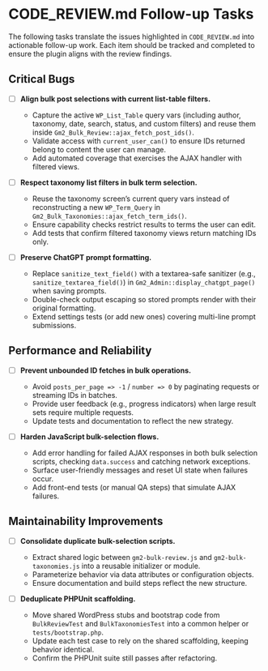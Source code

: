 # CODE_REVIEW.md Follow-up Tasks

The following tasks translate the issues highlighted in `CODE_REVIEW.md` into actionable follow-up work. Each item should be tracked and completed to ensure the plugin aligns with the review findings.

## Critical Bugs

- [ ] **Align bulk post selections with current list-table filters.**
  - Capture the active `WP_List_Table` query vars (including author, taxonomy, date, search, status, and custom filters) and reuse them inside `Gm2_Bulk_Review::ajax_fetch_post_ids()`.
  - Validate access with `current_user_can()` to ensure IDs returned belong to content the user can manage.
  - Add automated coverage that exercises the AJAX handler with filtered views.

- [ ] **Respect taxonomy list filters in bulk term selection.**
  - Reuse the taxonomy screen’s current query vars instead of reconstructing a new `WP_Term_Query` in `Gm2_Bulk_Taxonomies::ajax_fetch_term_ids()`.
  - Ensure capability checks restrict results to terms the user can edit.
  - Add tests that confirm filtered taxonomy views return matching IDs only.

- [ ] **Preserve ChatGPT prompt formatting.**
  - Replace `sanitize_text_field()` with a textarea-safe sanitizer (e.g., `sanitize_textarea_field()`) in `Gm2_Admin::display_chatgpt_page()` when saving prompts.
  - Double-check output escaping so stored prompts render with their original formatting.
  - Extend settings tests (or add new ones) covering multi-line prompt submissions.

## Performance and Reliability

- [ ] **Prevent unbounded ID fetches in bulk operations.**
  - Avoid `posts_per_page => -1` / `number => 0` by paginating requests or streaming IDs in batches.
  - Provide user feedback (e.g., progress indicators) when large result sets require multiple requests.
  - Update tests and documentation to reflect the new strategy.

- [ ] **Harden JavaScript bulk-selection flows.**
  - Add error handling for failed AJAX responses in both bulk selection scripts, checking `data.success` and catching network exceptions.
  - Surface user-friendly messages and reset UI state when failures occur.
  - Add front-end tests (or manual QA steps) that simulate AJAX failures.

## Maintainability Improvements

- [ ] **Consolidate duplicate bulk-selection scripts.**
  - Extract shared logic between `gm2-bulk-review.js` and `gm2-bulk-taxonomies.js` into a reusable initializer or module.
  - Parameterize behavior via data attributes or configuration objects.
  - Ensure documentation and build steps reflect the new structure.

- [ ] **Deduplicate PHPUnit scaffolding.**
  - Move shared WordPress stubs and bootstrap code from `BulkReviewTest` and `BulkTaxonomiesTest` into a common helper or `tests/bootstrap.php`.
  - Update each test case to rely on the shared scaffolding, keeping behavior identical.
  - Confirm the PHPUnit suite still passes after refactoring.


